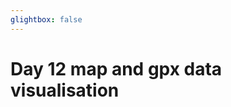 ```yaml
---
glightbox: false
---
```


# Day 12 map and gpx data visualisation

<style> #map { width: auto; height: 400px; margin: 0;} </style>

<div id="map"></div>

<script> 
var mygpxurl = "/f3/en/assets/gpx/GPX12.gpx";
</script>

<script src="/f3/en/javascripts/mygpx.js"> </script>
